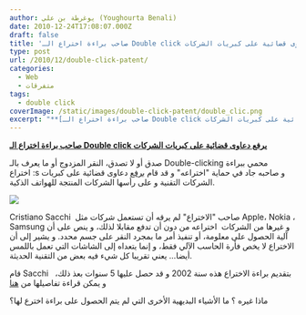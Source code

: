```yaml
---
author: يوغرطة بن علي (Youghourta Benali)
date: 2010-12-24T17:08:07.000Z
draft: false
title: 'صاحب براءة اختراع الـ Double click يرفع دعاوى قضائية على كبريات الشركات '
type: post
url: /2010/12/double-click-patent/
categories:
  - Web
  - متفرقات
tags:
  - double click
coverImage: /static/images/double-click-patent/double_clic.png
excerpt: "**[صاحب براءة اختراع الـ Double click يرفع دعاوى قضائية على كبريات الشركات](https://www.it-scoop.com/2010/12/double-click-patent/)**\n\nصدق أو لا تصدق، النقر المزدوج أو ما يعرف بالـ Double-clicking محمي ببراءة اختراع\_:s و صاحبه جاد في حماية \"اختراعه\" و قد قام [برفع](http://www.theregister.co.uk/2010/12/23/double_click_patent/) دعاوى قضائية على كبريات الشركات"
---
```

**[صاحب براءة اختراع الـ Double click يرفع دعاوى قضائية على كبريات الشركات](https://www.it-scoop.com/2010/12/double-click-patent/)**

صدق أو لا تصدق، النقر المزدوج أو ما يعرف بالـ Double-clicking محمي ببراءة اختراع :s و صاحبه جاد في حماية "اختراعه" و قد قام [برفع](http://www.theregister.co.uk/2010/12/23/double_click_patent/) دعاوى قضائية على كبريات الشركات التقنية و على رأسها الشركات المنتجة للهواتف الذكية.

![](/static/images/double-click-patent/double_clic.png)

Cristiano Sacchi  صاحب "الاختراع" لم يرقه أن تستعمل شركات مثل Apple، Nokia ، Samsung و غيرها من الشركات  اختراعه من دون أن تدفع مقابلا لذلك، و ينص على أن آلية الحصول على معلومة، أو تنفيذ أمر ما بمجرد النقر على جسم محدد. و يشير إلى أن الاختراع لا يخص فأرة الحاسب الآلي فقط، و إنما يتعداه إلى الشاشات التي تعمل باللمس أيضا... يعني تقريبا كل شيء فيه بعض من التقنية الحديثة.

قام Sacchi   بتقديم براءة الاختراع هذه سنة 2002 و قد حصل عليها 5 سنوات بعذ ذلك، و يمكن قراءة تفاصيلها من [هنا](http://patft.uspto.gov/netacgi/nph-Parser?Sect1=PTO1\&Sect2=HITOFF\&d=PALL\&p=1\&u=/netahtml/PTO/srchnum.htm\&r=1\&f=G\&l=50\&s1=7,171,625.PN.\&OS=PN/7,171,625\&RS=PN/7,171,625)

ماذا غيره ؟ ما الأشياء البديهية الأخرى التي لم يتم الحصول على براءة اخترع لها؟
